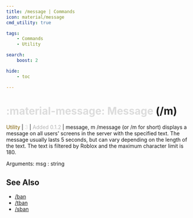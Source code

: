 ```yaml
---
title: /message | Commands
icon: material/message
cmd_utility: true

tags:
    - Commands
    - Utility

search:
    boost: 2

hide:
    - toc

---
```

# <p style="color: rgb(220,220,220); display: inline;">:material-message: Message</p> (/m)
<div style="display:inline;">
<p style="color: #7F5F02; display: inline;">Utility</p> | <p style="color: rgb(220,220,220); display: inline;">3</p> | <p style="color: rgb(180,180,180); display: inline;"> Added 0.1.2</p> | message, m
</div>
/message (or /m for short) displays a message on all users' screens in the server with the specified text. The message usually lasts 5 seconds, but can vary depending on the length of the text. The text is filtered by Roblox and the maximum character limit is 180.

Arguments: msg : string

## See Also
* [/ban](/Commands/specifics/ban/)
* [/tban](/Commands/specifics/tban/)
* [/sban](/Commands/specifics/sban/)
